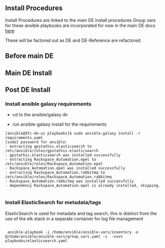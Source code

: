 ## Install Procedures
 
 
Install Procedures are linked to the main DE install procedures Group vars for these ansible playbooks are incorporated for now in the main DE docs [here](https://github.com/angrygoat/DE/blob/unc-master/ansible/docs/Install_Procedures.md)

These will be factored out as DE and DE-Reference are refactored.


## Before main DE





## Main DE Install




## Post DE Install

### Install ansible galaxy requirements

* cd to the ansible/galaxy dir

* run ansible-galaxy install for the requirements

```
[ansible@dfc-de-ui playbooks]$ sudo ansible-galaxy install -r requirements.yaml 
[sudo] password for ansible: 
- extracting gpstathis.elasticsearch to /etc/ansible/roles/gpstathis.elasticsearch
- gpstathis.elasticsearch was installed successfully
- extracting Rackspace_Automation.epel to /etc/ansible/roles/Rackspace_Automation.epel
- Rackspace_Automation.epel was installed successfully
- extracting Rackspace_Automation.rabbitmq to /etc/ansible/roles/Rackspace_Automation.rabbitmq
- Rackspace_Automation.rabbitmq was installed successfully
- dependency Rackspace_Automation.epel is already installed, skipping.


```

### Install ElasticSearch for metadata/tags


ElasticSearch is used for metadata and tag search, this is distinct from the use of the elk stack in a separate container for log file management


```

 ansible-playbook -i /home/ansible/ansible-vars/inventory -e @/home/ansible/ansible-vars/group_vars.yaml -s  -vvvv playbooks/elasticsearch.yaml


```